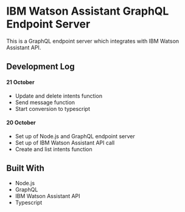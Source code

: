 # IBM Watson Assistant GraphQL Endpoint Server

This is a GraphQL endpoint server which integrates with IBM Watson Assistant API.

## Development Log

#### 21 October
* Update and delete intents function
* Send message function
* Start conversion to typescript

#### 20 October

* Set up of Node.js and GraphQL endpoint server
* Set up of IBM Watson Assistant API call
* Create and list intents function

## Built With

* Node.js
* GraphQL
* IBM Watson Assistant API
* Typescript
